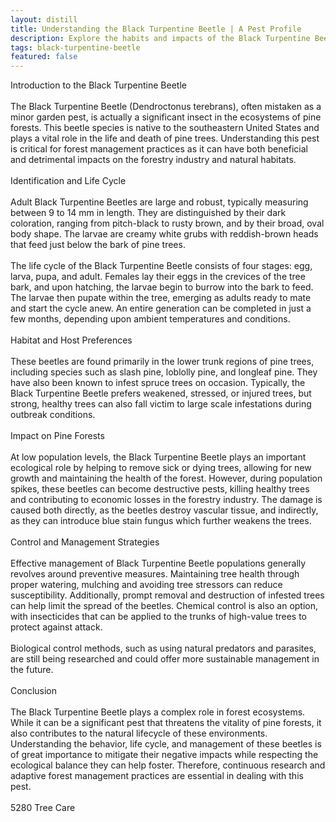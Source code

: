 ```yaml
---
layout: distill
title: Understanding the Black Turpentine Beetle | A Pest Profile
description: Explore the habits and impacts of the Black Turpentine Beetle, a significant pest in pine forests.
tags: black-turpentine-beetle
featured: false
---
```


Introduction to the Black Turpentine Beetle<br /><br />The Black Turpentine Beetle (Dendroctonus terebrans), often mistaken as a minor garden pest, is actually a significant insect in the ecosystems of pine forests. This beetle species is native to the southeastern United States and plays a vital role in the life and death of pine trees. Understanding this pest is critical for forest management practices as it can have both beneficial and detrimental impacts on the forestry industry and natural habitats.<br /><br />Identification and Life Cycle<br /><br />Adult Black Turpentine Beetles are large and robust, typically measuring between 9 to 14 mm in length. They are distinguished by their dark coloration, ranging from pitch-black to rusty brown, and by their broad, oval body shape. The larvae are creamy white grubs with reddish-brown heads that feed just below the bark of pine trees.<br /><br />The life cycle of the Black Turpentine Beetle consists of four stages: egg, larva, pupa, and adult. Females lay their eggs in the crevices of the tree bark, and upon hatching, the larvae begin to burrow into the bark to feed. The larvae then pupate within the tree, emerging as adults ready to mate and start the cycle anew. An entire generation can be completed in just a few months, depending upon ambient temperatures and conditions.<br /><br />Habitat and Host Preferences<br /><br />These beetles are found primarily in the lower trunk regions of pine trees, including species such as slash pine, loblolly pine, and longleaf pine. They have also been known to infest spruce trees on occasion. Typically, the Black Turpentine Beetle prefers weakened, stressed, or injured trees, but strong, healthy trees can also fall victim to large scale infestations during outbreak conditions.<br /><br />Impact on Pine Forests<br /><br />At low population levels, the Black Turpentine Beetle plays an important ecological role by helping to remove sick or dying trees, allowing for new growth and maintaining the health of the forest. However, during population spikes, these beetles can become destructive pests, killing healthy trees and contributing to economic losses in the forestry industry. The damage is caused both directly, as the beetles destroy vascular tissue, and indirectly, as they can introduce blue stain fungus which further weakens the trees.<br /><br />Control and Management Strategies<br /><br />Effective management of Black Turpentine Beetle populations generally revolves around preventive measures. Maintaining tree health through proper watering, mulching and avoiding tree stressors can reduce susceptibility. Additionally, prompt removal and destruction of infested trees can help limit the spread of the beetles. Chemical control is also an option, with insecticides that can be applied to the trunks of high-value trees to protect against attack.<br /><br />Biological control methods, such as using natural predators and parasites, are still being researched and could offer more sustainable management in the future.<br /><br />Conclusion<br /><br />The Black Turpentine Beetle plays a complex role in forest ecosystems. While it can be a significant pest that threatens the vitality of pine forests, it also contributes to the natural lifecycle of these environments. Understanding the behavior, life cycle, and management of these beetles is of great importance to mitigate their negative impacts while respecting the ecological balance they can help foster. Therefore, continuous research and adaptive forest management practices are essential in dealing with this pest.<br /><br />5280 Tree Care
